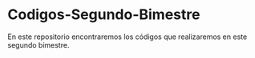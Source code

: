 # Codigos-Segundo-Bimestre
En este repositorio encontraremos los códigos que realizaremos en este segundo bimestre.
